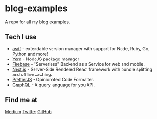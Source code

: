 # blog-examples

A repo for all my blog examples.

## Tech I use

* [asdf](https://github.com/asdf-vm/asdf) - extendable version manager with support for Node, Ruby, Go, Python and more!
* [Yarn](https://github.com/yarnpkg/yarn) - NodeJS package manager
* [Firebase](https://firebase.google.com/) - "Serverless" Backend as a Service for web and mobile.
* [Next.js](https://github.com/zeit/next.js/) - Server-Side Rendered React framework with bundle splitting and offline caching.
* [PrettierJS](https://prettier.io/) - Opinionated Code Formatter.
* [GraphQL](http://graphql.org/) - A query language for you API.

## Find me at

[Medium](https://medium.com/@jthegedus) [Twitter](https://twitter.com/) [GitHub](https://github.com/jthegedus)
